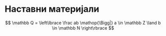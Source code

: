 # Наставни материјали
$$ \mathbb Q = \left\lbrace \frac ab \mathop{\Bigg|} a \in \mathbb Z \land b \in \mathbb N \right\rbrace $$
